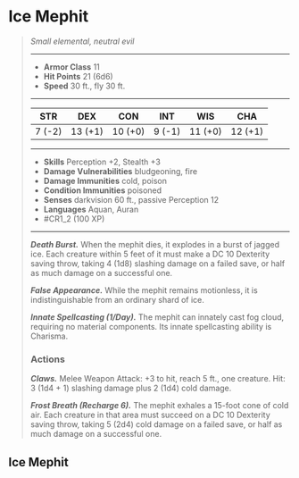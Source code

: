# Ice Mephit
>*Small elemental, neutral evil*
>___
>- **Armor Class** 11
>- **Hit Points** 21 (6d6)
>- **Speed** 30 ft., fly 30 ft.
>___
>|STR|DEX|CON|INT|WIS|CHA|
>|:---:|:---:|:---:|:---:|:---:|:---:|
>|7 (-2)|13 (+1)|10 (+0)|9 (-1)|11 (+0)|12 (+1)|
>___
>- **Skills** Perception +2, Stealth +3
>- **Damage Vulnerabilities** bludgeoning, fire
>- **Damage Immunities** cold, poison
>- **Condition Immunities** poisoned
>- **Senses** darkvision 60 ft., passive Perception 12
>- **Languages** Aquan, Auran
>- #CR1_2 (100 XP)
>___
>***Death Burst.*** When the mephit dies, it explodes in a burst of jagged ice. Each creature within 5 feet of it must make a DC 10 Dexterity saving throw, taking 4 (1d8) slashing damage on a failed save, or half as much damage on a successful one.  
>
>***False Appearance.*** While the mephit remains motionless, it is indistinguishable from an ordinary shard of ice.  
>
>***Innate Spellcasting (1/Day).*** The mephit can innately cast fog cloud, requiring no material components. Its innate spellcasting ability is Charisma.  
>
>
>### Actions
>***Claws.*** Melee Weapon Attack: +3 to hit, reach 5 ft., one creature. Hit: 3 (1d4 + 1) slashing damage plus 2 (1d4) cold damage.  
>
>***Frost Breath (Recharge 6).*** The mephit exhales a 15-foot cone of cold air. Each creature in that area must succeed on a DC 10 Dexterity saving throw, taking 5 (2d4) cold damage on a failed save, or half as much damage on a successful one.

## Ice Mephit